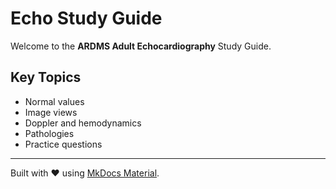 # Echo Study Guide

Welcome to the **ARDMS Adult Echocardiography** Study Guide.

## Key Topics
- Normal values
- Image views
- Doppler and hemodynamics
- Pathologies
- Practice questions

---
Built with ❤️ using [MkDocs Material](https://squidfunk.github.io/mkdocs-material/).
